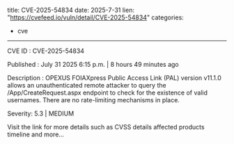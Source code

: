  
title: CVE-2025-54834
date: 2025-7-31
lien: "https://cvefeed.io/vuln/detail/CVE-2025-54834"
categories:
  - cve
---

CVE ID : CVE-2025-54834

Published :  July 31
2025
6:15 p.m. | 8 hours
49 minutes ago

Description : OPEXUS FOIAXpress Public Access Link (PAL) version v11.1.0 allows an unauthenticated
remote attacker to query the /App/CreateRequest.aspx endpoint to check for the existence of valid usernames. There are no rate-limiting mechanisms in place.

Severity: 5.3 | MEDIUM

Visit the link for more details
such as CVSS details
affected products
timeline
and more...

